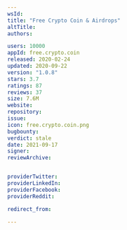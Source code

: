 ```yaml
---
wsId: 
title: "Free Crypto Coin & Airdrops"
altTitle: 
authors:

users: 10000
appId: free.crypto.coin
released: 2020-02-24
updated: 2020-09-22
version: "1.0.8"
stars: 3.7
ratings: 87
reviews: 37
size: 7.6M
website: 
repository: 
issue: 
icon: free.crypto.coin.png
bugbounty: 
verdict: stale
date: 2021-09-17
signer: 
reviewArchive:


providerTwitter: 
providerLinkedIn: 
providerFacebook: 
providerReddit: 

redirect_from:

---
```




